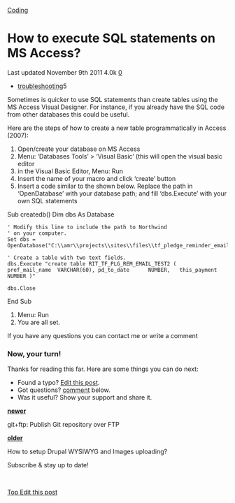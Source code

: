 



<a href="/categories/coding/" class="category-link">Coding</a>

How to execute SQL statements on MS Access?
===========================================

<span title="Last time this post was updated"> Last updated November 9th 2011 </span> <span class="m-x-2" title="Pageviews"> 4.0k </span> <span class="m-x-2" title="Click to go to the comments section"> [ <span class="disqus-comment-count" data-disqus-url="https://adrianmejia.com/how-to-execute-sql-statements-on-ms-access/">0</span>](#disqus_thread) </span>

-   <a href="/tags/troubleshooting/" class="tag-list-link">troubleshooting</a><span class="tag-list-count">5</span>

Sometimes is quicker to use SQL statements than create tables using the MS Access Visual Designer. For instance, if you already have the SQL code from other databases this could be useful.

<span id="more"></span>

Here are the steps of how to create a new table programmatically in Access (2007):

1.  Open/create your database on MS Access
2.  Menu: ‘Databases Tools’ &gt; ‘Visual Basic’ (this will open the visual basic editor
3.  in the Visual Basic Editor, Menu: Run
4.  Insert the name of your macro and click ‘create’ button
5.  Insert a code similar to the shown below. Replace the path in ‘OpenDatabase’ with your database path; and fill ‘dbs.Execute’ with your own SQL statements

Sub createdb() Dim dbs As Database

    ' Modify this line to include the path to Northwind
    ' on your computer.
    Set dbs = OpenDatabase("C:\\amr\\projects\\sites\\files\\tf_pledge_reminder_email.accdb")

    ' Create a table with two text fields.
    dbs.Execute "create table RIT_TF_PLG_REM_EMAIL_TEST2 (   pref_mail_name  VARCHAR(60), pd_to_date      NUMBER,   this_payment    NUMBER )"

    dbs.Close

End Sub

1.  Menu: Run
2.  You are all set.

If you have any questions you can contact me or write a comment

### Now, your turn!

Thanks for reading this far. Here are some things you can do next:

-   Found a typo? [Edit this post](https://github.com/amejiarosario/amejiarosario.github.io/edit/source/source/_posts/2011-11-09-how-to-execute-sql-statements-on-ms-access.md).
-   Got questions? [comment](#comments-section) below.
-   Was it useful? Show your support and share it.



<a href="/gitftp-publish-git-repository-over-ftp/" class="article-nav-newer"><strong><em></em> newer</strong></a>

git+ftp: Publish Git repository over FTP

<a href="/how-to-setup-drupal-wysiwyg-and-images-uploading/" class="article-nav-older"><strong>older <em></em></strong></a>

How to setup Drupal WYSIWYG and Images uploading?

Subscribe & stay up to date!

 









[<span id="back-to-top" title="Go back to the top of this page"> Top </span>](#) <a href="#" class="p-x-3" title="Improve this post"><em></em> Edit this post</a>


